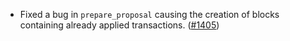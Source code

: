 - Fixed a bug in `prepare_proposal` causing the creation
  of blocks containing already applied transactions.
  ([#1405](https://github.com/anoma/namada/pull/1405))